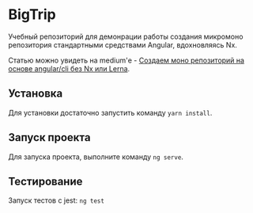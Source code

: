 # BigTrip

Учебный репозиторий для демонрации работы создания микромоно репозитория стандартными средствами Angular, вдохновляясь Nx.

Статью можно увидеть на medium'е - [Создаем моно репозиторий на основе angular/cli без Nx или Lerna](https://medium.com/fafnur/%D1%81%D0%BE%D0%B7%D0%B4%D0%B0%D0%B5%D0%BC-%D0%BC%D0%BE%D0%BD%D0%BE-%D1%80%D0%B5%D0%BF%D0%BE%D0%B7%D0%B8%D1%82%D0%BE%D1%80%D0%B8%D0%B9-%D0%BD%D0%B0-%D0%BE%D1%81%D0%BD%D0%BE%D0%B2%D0%B5-angular-cli-%D0%B1%D0%B5%D0%B7-nx-%D0%B8%D0%BB%D0%B8-lerna-cfbdcb65594d).

## Установка

Для установки достаточно запустить команду `yarn install`.

## Запуск проекта

Для запуска проекта, выполните команду `ng serve`.

## Тестирование

Запуск тестов с jest: `ng test`
